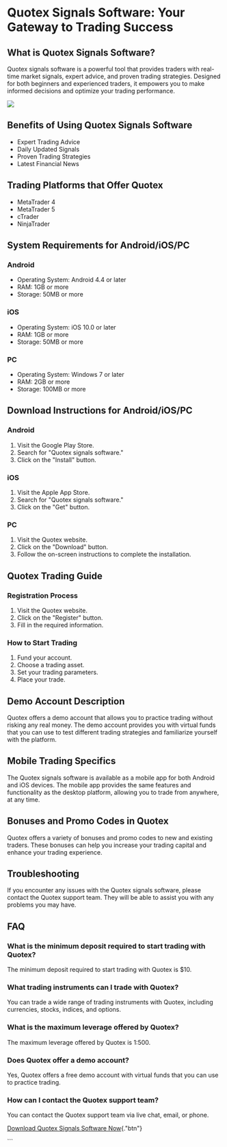 # Quotex Signals Software: Your Gateway to Trading Success

## What is Quotex Signals Software?

Quotex signals software is a powerful tool that provides traders with
real-time market signals, expert advice, and proven trading strategies.
Designed for both beginners and experienced traders, it empowers you to
make informed decisions and optimize your trading performance.

[![](https://static.quotex.io/files/8_en/300_250.jpg)](https://traff.sbs/brokerqxsignupf)

## Benefits of Using Quotex Signals Software

-   Expert Trading Advice
-   Daily Updated Signals
-   Proven Trading Strategies
-   Latest Financial News

## Trading Platforms that Offer Quotex

-   MetaTrader 4
-   MetaTrader 5
-   cTrader
-   NinjaTrader

## System Requirements for Android/iOS/PC

### Android

-   Operating System: Android 4.4 or later
-   RAM: 1GB or more
-   Storage: 50MB or more

### iOS

-   Operating System: iOS 10.0 or later
-   RAM: 1GB or more
-   Storage: 50MB or more

### PC

-   Operating System: Windows 7 or later
-   RAM: 2GB or more
-   Storage: 100MB or more

## Download Instructions for Android/iOS/PC

### Android

1.  Visit the Google Play Store.
2.  Search for "Quotex signals software."
3.  Click on the "Install" button.

### iOS

1.  Visit the Apple App Store.
2.  Search for "Quotex signals software."
3.  Click on the "Get" button.

### PC

1.  Visit the Quotex website.
2.  Click on the "Download" button.
3.  Follow the on-screen instructions to complete the installation.

## Quotex Trading Guide

### Registration Process

1.  Visit the Quotex website.
2.  Click on the "Register" button.
3.  Fill in the required information.

### How to Start Trading

1.  Fund your account.
2.  Choose a trading asset.
3.  Set your trading parameters.
4.  Place your trade.

## Demo Account Description

Quotex offers a demo account that allows you to practice trading without
risking any real money. The demo account provides you with virtual funds
that you can use to test different trading strategies and familiarize
yourself with the platform.

## Mobile Trading Specifics

The Quotex signals software is available as a mobile app for both
Android and iOS devices. The mobile app provides the same features and
functionality as the desktop platform, allowing you to trade from
anywhere, at any time.

## Bonuses and Promo Codes in Quotex

Quotex offers a variety of bonuses and promo codes to new and existing
traders. These bonuses can help you increase your trading capital and
enhance your trading experience.

## Troubleshooting

If you encounter any issues with the Quotex signals software, please
contact the Quotex support team. They will be able to assist you with
any problems you may have.

## FAQ

### What is the minimum deposit required to start trading with Quotex?

The minimum deposit required to start trading with Quotex is \$10.

### What trading instruments can I trade with Quotex?

You can trade a wide range of trading instruments with Quotex, including
currencies, stocks, indices, and options.

### What is the maximum leverage offered by Quotex?

The maximum leverage offered by Quotex is 1:500.

### Does Quotex offer a demo account?

Yes, Quotex offers a free demo account with virtual funds that you can
use to practice trading.

### How can I contact the Quotex support team?

You can contact the Quotex support team via live chat, email, or phone.

[Download Quotex Signals Software
Now](\%22https://traff.sbs/brokerqxsignup\%22){."btn"}

\`\`\`

